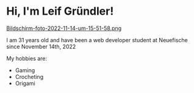 
# Hi, I'm Leif Gründler!

[Bildschirm-foto-2022-11-14-um-15-51-58.png](https://postimg.cc/VJ6ygDFb)

I am 31 years old and have been a web developer student at Neuefische since November 14th, 2022

My hobbies are:
- Gaming
- Crocheting
- Origami
